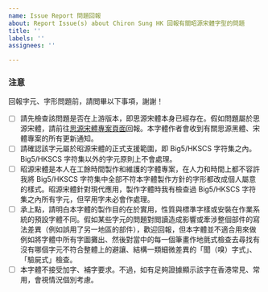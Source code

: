 ```yaml
---
name: Issue Report 問題回報
about: Report Issue(s) about Chiron Sung HK 回報有關昭源宋體字型的問題
title: ''
labels: ''
assignees: ''

---
```


### 注意

回報字元、字形問題前，請閲畢以下事項，謝謝！

- [ ] 請先檢查該問題是否在上游版本，即思源宋體本身已經存在。假如問題屬於思源宋體，請前往[思源宋體專案頁面](https://github.com/adobe-fonts/source-han-serif/issues)回報。本字體作者會收到有關思源黑體、宋體專案的所有更新通知。
- [ ] 請確認該字元屬於昭源宋體的正式支援範圍，即 Big5/HKSCS 字符集之內。Big5/HKSCS 字符集以外的字元原則上不會處理。
- [ ] 昭源宋體是本人在工餘時間製作和維護的字體專案，在人力和時間上都不容許我將 Big5/HKSCS 字符集中全部不符本字體製作方針的字形都改成個人屬意的樣式。昭源宋體針對現代應用，製作字體時我有檢查過 Big5/HKSCS 字符集之內所有字元，但罕用字未必會作處理。
- [ ] 承上點，請明白本字體的製作目的在於實用，性質與標準字樣或安裝在作業系統的預設字體不同。假如某些字元的問題對閲讀造成影響或牽涉整個部件的寫法差異（例如誤用了另一地區的部件），歡迎回報，但本字體並不適合用來做例如將字體中所有字圖攤出、然後對當中的每一個筆畫作地氈式檢查去尋找有沒有哪個字元不符合整體上的避讓、結構一類細微差異的「聞（嗅）字式」、「驗屍式」檢查。
- [ ] 本字體不接受加字、補字要求。不過，如有足夠證據顯示該字在香港常見、常用，會視情況個別考慮。
